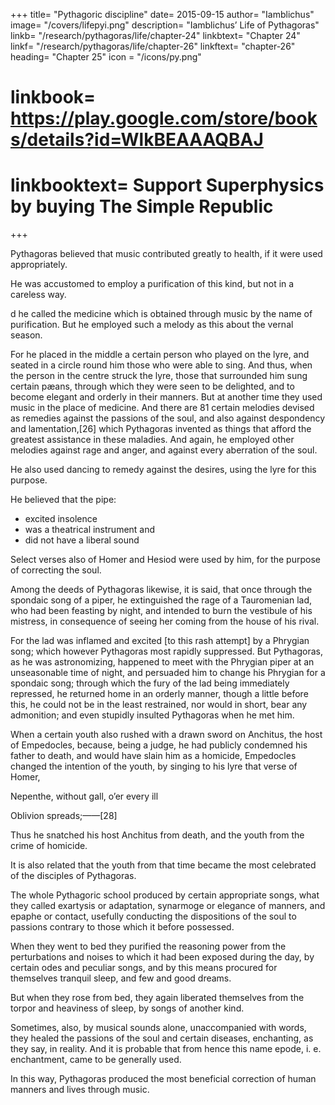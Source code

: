 +++
title= "Pythagoric discipline"
date= 2015-09-15
author= "Iamblichus"
image= "/covers/lifepyi.png"
description= "Iamblichus’ Life of Pythagoras"
linkb= "/research/pythagoras/life/chapter-24"
linkbtext= "Chapter 24"
linkf= "/research/pythagoras/life/chapter-26"
linkftext= "chapter-26"
heading= "Chapter 25"
icon = "/icons/py.png"
# linkbook= https://play.google.com/store/books/details?id=WlkBEAAAQBAJ
# linkbooktext= Support Superphysics by buying The Simple Republic
+++

Pythagoras believed that music contributed greatly to health, if it were used appropriately. 

He was accustomed to employ a purification of this kind, but not in a careless way. 

d he called the medicine which is obtained through music by the name of purification. But he employed such a melody as this about the vernal season. 

For he placed in the middle a certain person who played on the lyre, and seated in a circle round him those who were able to sing. And thus, when the person in the centre struck the lyre, those that surrounded him sung certain pæans, through which they were seen to be delighted, and to become elegant and orderly in their manners. But at another time they used music in the place of medicine. And there are 81 certain melodies devised as remedies against the passions of the soul, and also against despondency and lamentation,[26] which Pythagoras invented as things that afford the greatest assistance in these maladies. And again, he employed other melodies against rage and anger, and against every aberration of the soul. 

He also used dancing to remedy against the desires, using the lyre for this purpose. 

He believed that the pipe:
- excited insolence
- was a theatrical instrument and
- did not have a liberal sound 

Select verses also of Homer and Hesiod were used by him, for the purpose of correcting the soul. 

Among the deeds of Pythagoras likewise, it is said, that once through the spondaic song of a piper, he extinguished the rage of a Tauromenian lad, who had been feasting by night, and intended to burn the vestibule of his mistress, in consequence of seeing her coming from the house of his rival. 

For the lad was inflamed and excited [to this rash attempt] by a Phrygian song; which however Pythagoras most rapidly suppressed. But Pythagoras, as he was astronomizing, happened to meet with the Phrygian piper at an unseasonable time of night, and persuaded him to change his Phrygian for a spondaic song; through which the fury of the lad being immediately repressed, he returned home in an orderly manner, though a little before this, he could not be in the least restrained, nor would in short, bear any admonition; and even stupidly insulted Pythagoras when he met him.

When a certain youth also rushed with a drawn sword on Anchitus, the host of Empedocles, because, being a judge, he had publicly condemned his father to death, and would have slain him as a homicide, Empedocles changed the intention of the youth, by singing to his lyre that verse of Homer,

Nepenthe, without gall, o’er every ill

Oblivion spreads;——[28]

Thus he snatched his host Anchitus from death, and the youth from the crime of homicide. 

It is also related that the youth from that time became the most celebrated of the disciples of Pythagoras.

The whole Pythagoric school produced by certain appropriate songs, what they called exartysis or adaptation, synarmoge or elegance of manners, and epaphe or contact, usefully conducting the dispositions of the soul to passions contrary to those which it before possessed. 

When they went to bed they purified the reasoning power from the perturbations and noises to which it had been exposed during the day, by certain odes and peculiar songs, and by this means procured for themselves tranquil sleep, and few and good dreams. 

But when they rose from bed, they again liberated themselves from the torpor and heaviness of sleep, by songs of another kind. 

Sometimes, also, by musical sounds alone, unaccompanied with words, they healed the passions of the soul and certain diseases, enchanting, as they say, in reality. And it is probable that from hence this name epode, i. e. enchantment, came to be generally used. 

In this way, Pythagoras produced the most beneficial correction of human manners and lives through music.



